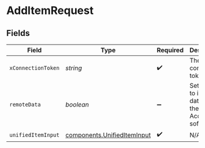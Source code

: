 # AddItemRequest


## Fields

| Field                                                                      | Type                                                                       | Required                                                                   | Description                                                                |
| -------------------------------------------------------------------------- | -------------------------------------------------------------------------- | -------------------------------------------------------------------------- | -------------------------------------------------------------------------- |
| `xConnectionToken`                                                         | *string*                                                                   | :heavy_check_mark:                                                         | The connection token                                                       |
| `remoteData`                                                               | *boolean*                                                                  | :heavy_minus_sign:                                                         | Set to true to include data from the original Accounting software.         |
| `unifiedItemInput`                                                         | [components.UnifiedItemInput](../../models/components/unifiediteminput.md) | :heavy_check_mark:                                                         | N/A                                                                        |